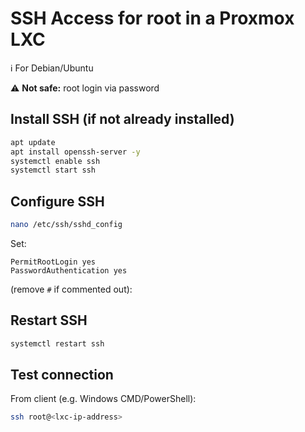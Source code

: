 # SSH Access for root in a Proxmox LXC

:information_source: For Debian/Ubuntu

:warning: **Not safe:** root login via password

## Install SSH (if not already installed)

```bash
apt update
apt install openssh-server -y
systemctl enable ssh
systemctl start ssh
```

## Configure SSH

```bash
nano /etc/ssh/sshd_config
```

Set:  
```
PermitRootLogin yes
PasswordAuthentication yes
```
(remove `#` if commented out):

## Restart SSH

```bash
systemctl restart ssh
```

## Test connection  

From client (e.g. Windows CMD/PowerShell):  

```bash
ssh root@<lxc-ip-address>
```
